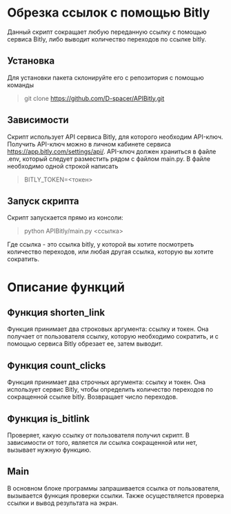 Обрезка ссылок с помощью Bitly
=======
Данный скрипт сокращает любую переданную ссылку с помощью сервиса Bitly, либо выводит количество переходов по ссылке bitly.

Установка
-
Для установки пакета склонируйте его с репозитория с помощью команды

>git clone https://github.com/D-spacer/APIBitly.git

Зависимости
-
Скрипт использует API сервиса Bitly, для которого необходим API-ключ. Получить API-ключ можно в личном кабинете сервиса https://app.bitly.com/settings/api/.
API-ключ должен храниться в файле .env, который следует разместить рядом с файлом main.py. В файле необходимо одной строкой написать

>BITLY_TOKEN=<токен>

Запуск скрипта
-
Скрипт запускается прямо из консоли:
> python APIBitly/main.py <ссылка>

Где ссылка - это ссылка bitly, у которой вы хотите посмотреть количество переходов, или любая другая ссылка, которую вы хотите сократить.

# Описание функций

Функция shorten_link
-
Функция принимает два строковых аргумента: ссылку и токен.
Она получает от пользователя ссылку, которую необходимо сократить, и с помощью сервиса Bitly обрезает ее, затем выводит.

Функция count_clicks
-
Функция принимает два строчных аргумента: ссылку и токен.
Она использует сервис Bitly, чтобы определить количество переходов по сокращенной ссылке bitly. Возвращает число переходов.

Функция is_bitlink
-
Проверяет, какую ссылку от пользователя получил скрипт. В зависимости от того, является ли ссылка сокращенной или нет, вызывает нужную функцию.

Main
-
В основном блоке программы запрашивается ссылка от пользователя, вызывается функция проверки ссылки. Также осуществляется проверка ссылки и вывод результата на экран.


